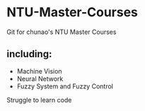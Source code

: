 # NTU-Master-Courses
Git for chunao's NTU Master Courses
## including:
- Machine Vision
- Neural Network
- Fuzzy System and Fuzzy Control

Struggle to learn code
